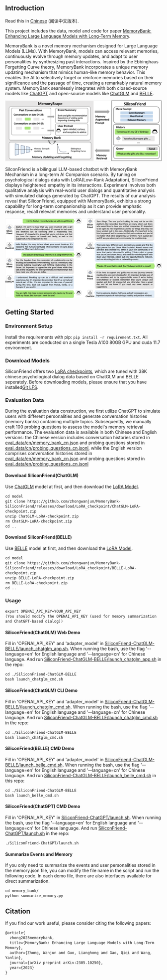 ## Introduction
Read this in [Chinese](README_cn.md) (阅读中文版本).

This project includes the data, model and code for paper [MemoryBank: Enhancing Large Language Models with Long-Term Memory](https://arxiv.org/pdf/2305.10250.pdf).

MemoryBank is a novel memory mechanism designed for Large Language Models (LLMs). With MemoryBank, models can access relevant memories, continuously evolve through memory updates, and adapt to user personalities by synthesizing past interactions. Inspired by the Ebbinghaus Forgetting Curve theory, MemoryBank incorporates a unique memory updating mechanism that mimics human-like memory behavior. This enables the AI to selectively forget or reinforce memories based on their significance and the passage of time, creating a remarkably natural memory system. MemoryBank seamlessly integrates with both closed-source models like [ChatGPT](https://chat.openai.com) and open-source models like [ChatGLM](https://github.com/THUDM/ChatGLM-6B) and [BELLE](https://github.com/LianjiaTech/BELLE). 

![](resources/framework.png)

SilconFriend is a bilingual LLM-based chatbot with MemoryBank Mechanism in a long-term AI Companion scenario. By tuning on psychological dialogs data with LoRA(Low-Rank Adaptation), SiliconFriend displays heightened empathy in its interactions. Experiment involves both qualitative analysis with real-world user dialogs and quantitative analysis with simulated dialogs generated by ChatGPT. The results of our analysis reveal that SiliconFriend, equipped with MemoryBank, exhibits a strong capability for long-term companionship as it can provide emphatic response, recall relevant memories and understand user personality. 

![](resources/chat_comparison.png)

## Getting Started

### Environment Setup

Install the requirements with pip: `pip install -r requirement.txt`. All experiments are conducted on a single Tesla A100 80GB GPU and cuda 11.7 environment. 

### Download Models 
SiliconFriend offers two [LoRA checkpoints](https://github.com/zhongwanjun/MemoryBank-SiliconFriend/releases/tag/LoRA_checkpoint), which are tuned with 38K chinese psychological dialog data based on ChatGLM and BELLE seperately.
Before downloading models, please ensure that you have installed[Git LFS](https://docs.github.com/zh/repositories/working-with-files/managing-large-files/installing-git-large-file-storage).

### Evaluation Data
During the evaluation data construction, we first utilize ChatGPT to simulate users with different personalities and generate conversation histories (memory banks) containing multiple topics. Subsequently, we manually craft 100 probing questions to assess the model's memory retrieval performance. The evaluation data is available in both Chinese and English versions: the Chinese version includes conversation histories stored in [eval_data/cn/memory_bank_cn.json](eval_data/cn/memory_bank_cn.json) and probing questions stored in [eval_data/cn/probing_questions_cn.jsonl](eval_data/cn/probing_questions_cn.jsonl), while the English version comprises conversation histories stored in [eval_data/en/memory_bank_cn.json](eval_data/cn/memory_bank_cn.json) and probing questions stored in [eval_data/en/probing_questions_cn.jsonl](eval_data/cn/probing_questions_cn.jsonl)

#### Download SiliconFriend(ChatGLM)

Use [ChatGLM](https://github.com/THUDM/ChatGLM-6B) model at first, and then download the [LoRA Model](https://github.com/zhongwanjun/MemoryBank-SiliconFriend/releases/download/LoRA_checkpoint/ChatGLM-LoRA-checkpoint.zip).

```shell
cd model
git clone https://github.com/zhongwanjun/MemoryBank-SiliconFriend/releases/download/LoRA_checkpoint/ChatGLM-LoRA-checkpoint.zip
unzip ChatGLM-LoRA-checkpoint.zip
rm ChatGLM-LoRA-checkpoint.zip
cd ..
```

#### Download SiliconFriend(BELLE)

Use [BELLE](https://github.com/LianjiaTech/BELLE) model at first, and then download the [LoRA Model](https://github.com/zhongwanjun/MemoryBank-SiliconFriend/releases/download/LoRA_checkpoint/BELLE-LoRA-checkpoint.zip).

```shell
cd model
git clone https://github.com/zhongwanjun/MemoryBank-SiliconFriend/releases/download/LoRA_checkpoint/BELLE-LoRA-checkpoint.zip
unzip BELLE-LoRA-checkpoint.zip
rm BELLE-LoRA-checkpoint.zip
cd ..
```

### Usage
```
export OPENAI_API_KEY=YOUR_API_KEY
(You should modify the OPENAI_API_KEY (used for memory summarization and ChatGPT-based dialog))
```
#### SiliconFriend(ChatGLM) Web Demo

Fill in 'OPENAI_API_KEY' and 'adapter_model' in [SiliconFriend-ChatGLM-BELLE/launch_chatglm_app.sh](SiliconFriend-ChatGLM-BELLE/launch_chatglm_app.sh). When running the bash, use the flag '--language=en' for English language and '--language=cn' for Chinese language. And run [SiliconFriend-ChatGLM-BELLE/launch_chatglm_app.sh](SiliconFriend-ChatGLM-BELLE/launch_chatglm_app.sh) in the repo:

```shell
cd ./SiliconFriend-ChatGLM-BELLE
bash launch_chatglm_cmd.sh
```

#### SiliconFriend(ChatGLM) CLI Demo

Fill in 'OPENAI_API_KEY' and 'adapter_model' in [SiliconFriend-ChatGLM-BELLE//launch_chatglm_cmd.sh](SiliconFriend-ChatGLM-BELLE/launch_chatglm_cmd.sh). When running the bash, use the flag '--language=en' for English language and '--language=cn' for Chinese language. And run [SiliconFriend-ChatGLM-BELLE/launch_chatglm_cmd.sh](SiliconFriend-ChatGLM-BELLE/launch_chatglm_cmd.sh) in the repo:

```shell
cd ./SiliconFriend-ChatGLM-BELLE
bash launch_chatglm_cmd.sh
```

#### SiliconFriend(BELLE) CMD Demo

Fill in 'OPENAI_API_KEY' and 'adapter_model' in [SiliconFriend-ChatGLM-BELLE/launch_belle_cmd.sh](SiliconFriend-ChatGLM-BELLE/launch_belle_cmd.sh). When running the bash, use the flag '--language=en' for English language and '--language=cn' for Chinese language. And run [SiliconFriend-ChatGLM-BELLE/launch_belle_cmd.sh](SiliconFriend-ChatGLM-BELLE/launch_belle_cmd.sh) in this repo:

```shell
cd ./SiliconFriend-ChatGLM-BELLE
bash launch_belle_cmd.sh
```
#### SiliconFriend(ChatGPT) CMD Demo

Fill in 'OPENAI_API_KEY' in [SiliconFriend-ChatGPT/launch.sh](SiliconFriend-ChatGPT/launch.sh). When running the bash, use the flag '--language=en' for English language and '--language=cn' for Chinese language. And run [SiliconFriend-ChatGPT/launch.sh](SiliconFriend-ChatGPT/launch.sh) in the repo:

```shell
./SiliconFriend-ChatGPT/launch.sh
```

#### Summarize Events and Memory
If you only need to summarize the events and user personalities stored in the memory.json file, you can modify the file name in the script and run the following code. In each demo file, there are also interfaces available for direct summarization.
```
cd memory_bank/
python summarize_memory.py
```
## Citation

If you find our work useful, please consider citing the following papers:

```
@article{
  zhong2023memorybank,
  title={MemoryBank: Enhancing Large Language Models with Long-Term Memory},
  author={Zhong, Wanjun and Guo, Lianghong and Gao, Qiqi and Wang, Yanlin},
  journal={arXiv preprint arXiv:2305.10250},
  year={2023}
}

```
